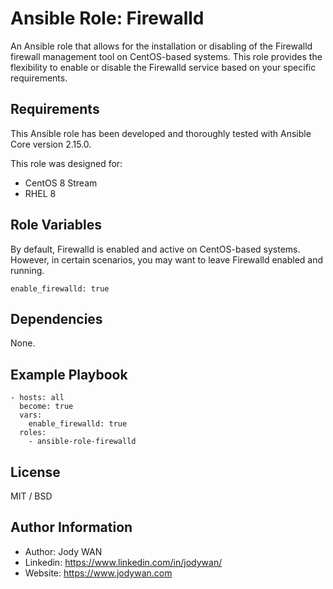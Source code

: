 Ansible Role: Firewalld
=========

An Ansible role that allows for the installation or disabling of the Firewalld firewall management tool on CentOS-based systems. This role provides the flexibility to enable or disable the Firewalld service based on your specific requirements.

Requirements
------------

This Ansible role has been developed and thoroughly tested with Ansible Core version 2.15.0.

This role was designed for:

- CentOS 8 Stream
- RHEL 8

Role Variables
--------------
By default, Firewalld is enabled and active on CentOS-based systems. However, in certain scenarios, you may want to leave Firewalld enabled and running. 

    enable_firewalld: true

Dependencies
------------

None.

Example Playbook
----------------

    - hosts: all
      become: true
      vars:
        enable_firewalld: true
      roles:
        - ansible-role-firewalld

License
-------

MIT / BSD

Author Information
------------------

* Author: Jody WAN
* Linkedin: https://www.linkedin.com/in/jodywan/
* Website: https://www.jodywan.com
